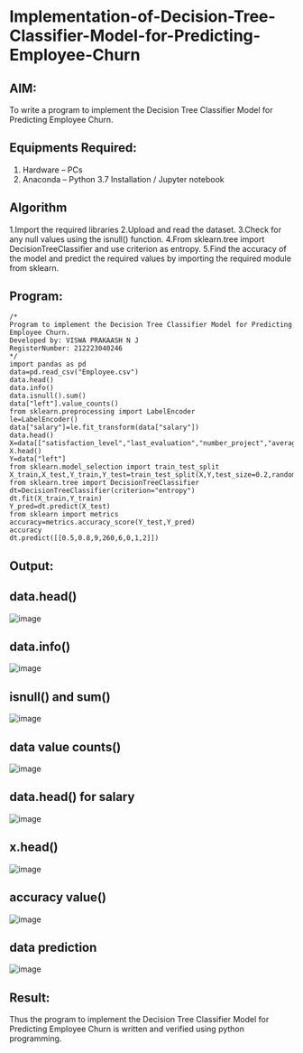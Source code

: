 # Implementation-of-Decision-Tree-Classifier-Model-for-Predicting-Employee-Churn

## AIM:
To write a program to implement the Decision Tree Classifier Model for Predicting Employee Churn.

## Equipments Required:
1. Hardware – PCs
2. Anaconda – Python 3.7 Installation / Jupyter notebook

## Algorithm

1.Import the required libraries
2.Upload and read the dataset.
3.Check for any null values using the isnull() function.
4.From sklearn.tree import DecisionTreeClassifier and use criterion as entropy.
5.Find the accuracy of the model and predict the required values by importing the required module from sklearn.

## Program:
```
/*
Program to implement the Decision Tree Classifier Model for Predicting Employee Churn.
Developed by: VISWA PRAKAASH N J
RegisterNumber: 212223040246
*/
import pandas as pd
data=pd.read_csv("Employee.csv")
data.head()
data.info()
data.isnull().sum()
data["left"].value_counts()
from sklearn.preprocessing import LabelEncoder
le=LabelEncoder()
data["salary"]=le.fit_transform(data["salary"])
data.head()
X=data[["satisfaction_level","last_evaluation","number_project","average_montly_hours","time_spend_company","Work_accident","promotion_last_5years","salary"]]
X.head()
Y=data["left"]
from sklearn.model_selection import train_test_split
X_train,X_test,Y_train,Y_test=train_test_split(X,Y,test_size=0.2,random_state=100)
from sklearn.tree import DecisionTreeClassifier
dt=DecisionTreeClassifier(criterion="entropy")
dt.fit(X_train,Y_train)
Y_pred=dt.predict(X_test)
from sklearn import metrics
accuracy=metrics.accuracy_score(Y_test,Y_pred)
accuracy
dt.predict([[0.5,0.8,9,260,6,0,1,2]])
```

## Output:
## data.head()
![image](https://github.com/Ragu-123/Implementation-of-Decision-Tree-Classifier-Model-for-Predicting-Employee-Churn/assets/113915622/46750aa6-b43f-4279-a69b-d0a2a253c68a)
## data.info()
![image](https://github.com/Ragu-123/Implementation-of-Decision-Tree-Classifier-Model-for-Predicting-Employee-Churn/assets/113915622/6c62b143-b7bc-476b-ad4d-5335b6553410)
## isnull() and sum()
![image](https://github.com/Ragu-123/Implementation-of-Decision-Tree-Classifier-Model-for-Predicting-Employee-Churn/assets/113915622/bd038511-15d5-4250-b3ad-2e3bbd67aa16)
## data value counts()
![image](https://github.com/Ragu-123/Implementation-of-Decision-Tree-Classifier-Model-for-Predicting-Employee-Churn/assets/113915622/434d12ee-0a71-49bb-8313-ff117eba454e)
## data.head() for salary
![image](https://github.com/Ragu-123/Implementation-of-Decision-Tree-Classifier-Model-for-Predicting-Employee-Churn/assets/113915622/4e931b84-cbae-4f29-93b0-02e0f0891fd9)
## x.head()
![image](https://github.com/Ragu-123/Implementation-of-Decision-Tree-Classifier-Model-for-Predicting-Employee-Churn/assets/113915622/14328c18-e8be-424a-ac64-60a944491a0e)
## accuracy value()
![image](https://github.com/Ragu-123/Implementation-of-Decision-Tree-Classifier-Model-for-Predicting-Employee-Churn/assets/113915622/cf46dd5e-d540-4ec0-8443-e392d67df61c)
## data prediction
![image](https://github.com/Ragu-123/Implementation-of-Decision-Tree-Classifier-Model-for-Predicting-Employee-Churn/assets/113915622/aa576ae0-394e-4c34-b3e8-3c4710fe2249)



## Result:
Thus the program to implement the  Decision Tree Classifier Model for Predicting Employee Churn is written and verified using python programming.
